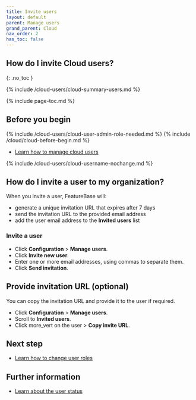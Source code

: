 ```yaml
---
title: Invite users
layout: default
parent: Manage users
grand_parent: Cloud
nav_order: 2
has_toc: false
---
```


## How do I invite Cloud users?
{: .no_toc }

{% include /cloud-users/cloud-summary-users.md %}

{% include page-toc.md %}

## Before you begin

{% include /cloud-users/cloud-user-admin-role-needed.md %}
{% include /cloud/cloud-before-begin.md %}
* [Learn how to manage cloud users](/cloud/cloud-configuration/cloud-users-manage)

{% include /cloud-users/cloud-username-nochange.md %}

## How do I invite a user to my organization?

When you invite a user, FeatureBase will:
* generate a unique invitation URL that expires after 7 days
* send the invitation URL to the provided email address
* add the user email address to the **Invited users** list

### Invite a user

* Click **Configuration** > **Manage users**.
* Click **Invite new user**.
* Enter one or more email addresses, using commas to separate them.
* Click **Send invitation**.

## Provide invitation URL (optional)

You can copy the invitation URL and provide it to the user if required.

* Click **Configuration** > **Manage users**.
* Scroll to **Invited users**.
* Click <span class="material-icons md-18">more_vert</span> on the user > **Copy invite URL**.

## Next step

* [Learn how to change user roles](/cloud/cloud-configuration/cloud-user-edit-role)

## Further information

* [Learn about the user status](/cloud/cloud-configuration/cloud-ref-user-status)
